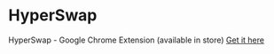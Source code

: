# HyperSwap
HyperSwap - Google Chrome Extension (available in store)
[Get it here](https://chrome.google.com/webstore/detail/hyperswap/idghblkddbjbbmldadienefeemobfbod)
